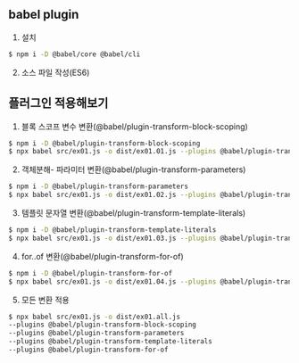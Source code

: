 ## babel plugin
1. 설치
```bash
$ npm i -D @babel/core @babel/cli
```

2. 소스 파일 작성(ES6)

## 플러그인 적용해보기
1. 블록 스코프 변수 변환(@babel/plugin-transform-block-scoping) 

```bash
$ npm i -D @babel/plugin-transform-block-scoping
$ npx babel src/ex01.js -o dist/ex01.01.js --plugins @babel/plugin-transform-block-scoping

```
2. 객체분해- 파라미터 변환(@babel/plugin-transform-parameters)
```bash
$ npm i -D @babel/plugin-transform-parameters
$ npx babel src/ex01.js -o dist/ex01.02.js --plugins @babel/plugin-transform-parameters
```

3. 템플릿 문자열 변환(@babel/plugin-transform-template-literals)
```bash
$ npm i -D @babel/plugin-transform-template-literals
$ npx babel src/ex01.js -o dist/ex01.03.js --plugins @babel/plugin-transform-template-literals
```

4. for..of 변환(@babel/plugin-transform-for-of)
```bash
$ npm i -D @babel/plugin-transform-for-of
$ npx babel src/ex01.js -o dist/ex01.04.js --plugins @babel/plugin-transform-for-of
```


5.  모든 변환 적용
```bash
$ npx babel src/ex01.js -o dist/ex01.all.js 
--plugins @babel/plugin-transform-block-scoping 
--plugins @babel/plugin-transform-parameters 
--plugins @babel/plugin-transform-template-literals 
--plugins @babel/plugin-transform-for-of
```